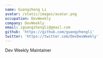 ```yaml
---
name: Guangzheng Li
avatar: /static/images/avatar.png
occupation: DevWeekly
company: DevWeekly
email: iguangzhengli@gmail.com
github: 'https://github.com/guangzhengli'
twitter: 'https://twitter.com/DevDevWeekly'
---
```


Dev Weekly Maintainer
